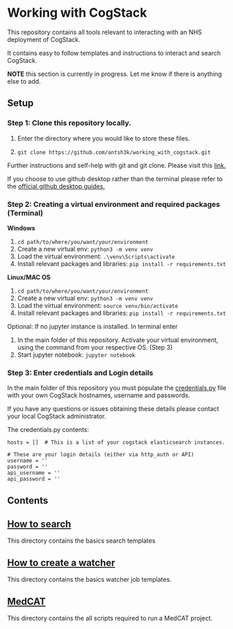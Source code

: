 # Working with CogStack
This repository contains all tools relevant to interacting with an NHS deployment of CogStack.

It contains easy to follow templates and instructions to interact and search CogStack.

__NOTE__ this section is currently in progress. Let me know if there is anything 
else to add.

## Setup

### Step 1: Clone this repository locally.
1) Enter the directory where you would like to store these files.

2) `git clone https://github.com/antsh3k/working_with_cogstack.git`

Further instructions and self-help with git and git clone. Please visit this [link.](https://github.com/git-guides/git-clone)

If you choose to use github desktop rather than the terminal please refer to the [official github desktop guides.](https://docs.github.com/en/desktop)



### Step 2: Creating a virtual environment and required packages (Terminal)
__Windows__
1. `cd path/to/where/you/want/your/environment`
2. Create a new virtual env: `python3 -m venv venv`
3. Load the virtual environment: `.\venv\Scripts\activate`
4. Install relevant packages and libraries: `pip install -r requirements.txt`


__Linux/MAC OS__
1. `cd path/to/where/you/want/your/environment`
2. Create a new virtual env: `python3 -m venv venv`
3. Load the virtual environment: `source venv/bin/activate`
4. Install relevant packages and libraries: `pip install -r requirements.txt`

Optional: If no jupyter instance is installed. In terminal enter
1. In the main folder of this repository. Activate your virtual environment, using the command from your respective OS. (Step 3)
2. Start jupyter notebook: `jupyter notebook`


### Step 3: Enter credentials and Login details
In the main folder of this repository you must populate the [credentials.py](credentials.py) file with your own CogStack hostnames, username and passwords.

If you have any questions or issues obtaining these details please contact your local CogStack administrator.


The credentials.py contents:
```
hosts = []  # This is a list of your cogstack elasticsearch instances.

# These are your login details (either via http_auth or API)
username = ''
password = ''
api_username = ''
api_password = ''
```

## Contents

## [How to search](search)
This directory contains the basics search templates

## [How to create a watcher](watcher)
This directory contains the basics watcher job templates.

## [MedCAT](medcat)
This directory contains the all scripts required to run a MedCAT project. 

